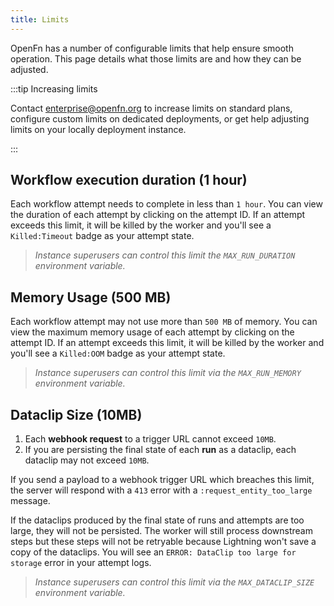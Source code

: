 ```yaml
---
title: Limits
---
```


OpenFn has a number of configurable limits that help ensure smooth operation.
This page details what those limits are and how they can be adjusted.

:::tip Increasing limits

Contact enterprise@openfn.org to increase limits on standard plans, configure
custom limits on dedicated deployments, or get help adjusting limits on your
locally deployment instance.

:::

## Workflow execution duration (1 hour)

Each workflow attempt needs to complete in less than `1 hour`. You can view the
duration of each attempt by clicking on the attempt ID. If an attempt exceeds
this limit, it will be killed by the worker and you'll see a `Killed:Timeout`
badge as your attempt state.

> _Instance superusers can control this limit the `MAX_RUN_DURATION` environment
> variable._

## Memory Usage (500 MB)

Each workflow attempt may not use more than `500 MB` of memory. You can view the
maximum memory usage of each attempt by clicking on the attempt ID. If an
attempt exceeds this limit, it will be killed by the worker and you'll see a
`Killed:OOM` badge as your attempt state.

> _Instance superusers can control this limit via the `MAX_RUN_MEMORY`
> environment variable._

## Dataclip Size (10MB)

1. Each **webhook request** to a trigger URL cannot exceed `10MB`.
2. If you are persisting the final state of each **run** as a dataclip, each
   dataclip may not exceed `10MB`.

<!-- TODO: make final decision on attempt states -->
<!-- 3. If you are persisting the final state of an **attempt** as a dataclip, it may
   not exceed `10MB`. -->

If you send a payload to a webhook trigger URL which breaches this limit, the
server will respond with a `413` error with a `:request_entity_too_large`
message.

If the dataclips produced by the final state of runs and attempts are too large,
they will not be persisted. The worker will still process downstream steps but
these steps will not be retryable because Lightning won't save a copy of the
dataclips. You will see an `ERROR: DataClip too large for storage` error in your
attempt logs.

> _Instance superusers can control this limit via the `MAX_DATACLIP_SIZE`
> environment variable._
